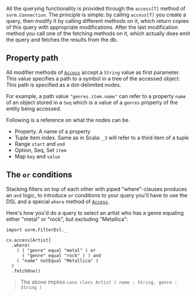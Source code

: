 
All the querying functionality is provided through the `access[T]` method of `sorm.Connection`. The principle is simple: by calling `access[T]` you create a query, then modify it by calling different methods on it, which return copies of this query with appropriate modifications. After the last modification method you call one of the fetching methods on it, which actually does emit the query and fetches the results from the db.

## Property path
All modifier methods of [`Access`](http://nikita-volkov.github.com/sorm/api/#sorm.Access) accept a `String` value as first parameter. This value specifies a path to a symbol in a tree of the accessed object. This path is specified as a dot-delimited nodes. 

For example, a path value `"genres.item.name"` can refer to a property `name` of an object stored in a `Seq` which is a value of a `genres` property of the entity being accessed.

Following is a reference on what the nodes can be.
* Property. A name of a property
* Tuple item index. Same as in Scala: `_3` will refer to a third item of a tuple
* Range `start` and `end`
* Option, Seq, Set `item`
* Map `key` and `value`

## The `or` conditions
Stacking filters on top of each other with piped "where"-clauses produces an `and` logic, to introduce `or` conditions to your query you'll have to use the DSL and a special `where` method of [`Access`](http://nikita-volkov.github.com/sorm/api/#sorm.Access).

Here's how you'd do a query to select an artist who has a genre equaling either "metal" or "rock", but excluding "Metallica":

    import sorm.FilterDsl._

    cx.access[Artist]
      .where( 
        ( ( "genre" equal "metal" ) or
          ( "genre" equal "rock" ) ) and
        ( "name" notEqual "Metallica" )
      )
      .fetchOne()

> The above implies `case class Artist ( name : String, genre : String )`